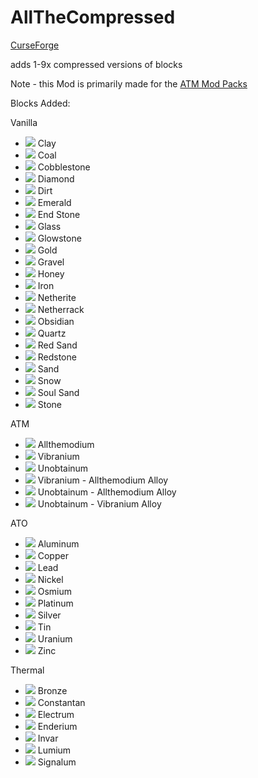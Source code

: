 # AllTheCompressed

[CurseForge](https://www.curseforge.com/minecraft/mc-mods/allthecompressed)

adds 1-9x compressed versions of blocks

Note - this Mod is primarily made for the [ATM Mod Packs](https://github.com/AllTheMods)

Blocks Added:

Vanilla

- ![](https://github.com/Pdiddy973/AllTheCompressed/blob/main/images/clay.png) Clay
- ![](https://github.com/Pdiddy973/AllTheCompressed/blob/main/images/coal.png) Coal
- ![](https://github.com/Pdiddy973/AllTheCompressed/blob/main/images/cobblestone.png) Cobblestone
- ![](https://github.com/Pdiddy973/AllTheCompressed/blob/main/images/diamond.png) Diamond
- ![](https://github.com/Pdiddy973/AllTheCompressed/blob/main/images/dirt.png) Dirt
- ![](https://github.com/Pdiddy973/AllTheCompressed/blob/main/images/emerald_block.png) Emerald
- ![](https://github.com/Pdiddy973/AllTheCompressed/blob/main/images/end_stone.png) End Stone
- ![](https://github.com/Pdiddy973/AllTheCompressed/blob/main/images/glass.png) Glass
- ![](https://github.com/Pdiddy973/AllTheCompressed/blob/main/images/glowstone.png) Glowstone
- ![](https://github.com/Pdiddy973/AllTheCompressed/blob/main/images/gold_block.png) Gold
- ![](https://github.com/Pdiddy973/AllTheCompressed/blob/main/images/gravel.png) Gravel
- ![](https://github.com/Pdiddy973/AllTheCompressed/blob/main/images/honey_block.png) Honey
- ![](https://github.com/Pdiddy973/AllTheCompressed/blob/main/images/iron_block.png) Iron
- ![](https://github.com/Pdiddy973/AllTheCompressed/blob/main/images/netherite_block.png) Netherite
- ![](https://github.com/Pdiddy973/AllTheCompressed/blob/main/images/netherrack.png) Netherrack
- ![](https://github.com/Pdiddy973/AllTheCompressed/blob/main/images/obsidian.png) Obsidian
- ![](https://github.com/Pdiddy973/AllTheCompressed/blob/main/images/quartz_block.png) Quartz
- ![](https://github.com/Pdiddy973/AllTheCompressed/blob/main/images/red_sand.png) Red Sand
- ![](https://github.com/Pdiddy973/AllTheCompressed/blob/main/images/redstone_block.png) Redstone
- ![](https://github.com/Pdiddy973/AllTheCompressed/blob/main/images/sand.png) Sand
- ![](https://github.com/Pdiddy973/AllTheCompressed/blob/main/images/snow.png) Snow
- ![](https://github.com/Pdiddy973/AllTheCompressed/blob/main/images/soul_sand.png) Soul Sand
- ![](https://github.com/Pdiddy973/AllTheCompressed/blob/main/images/stone.png) Stone

ATM

- ![](https://github.com/Pdiddy973/AllTheCompressed/blob/main/images/allthemodium_block.png) Allthemodium
- ![](https://github.com/Pdiddy973/AllTheCompressed/blob/main/images/vibranium_block.png) Vibranium
- ![](https://github.com/Pdiddy973/AllTheCompressed/blob/main/images/unobtainium_block.png) Unobtainum
- ![](https://github.com/Pdiddy973/AllTheCompressed/blob/main/images/va_alloy_block.png) Vibranium - Allthemodium Alloy
- ![](https://github.com/Pdiddy973/AllTheCompressed/blob/main/images/ua_alloy_block.png) Unobtainum - Allthemodium Alloy
- ![](https://github.com/Pdiddy973/AllTheCompressed/blob/main/images/uv_alloy_block.png) Unobtainum - Vibranium Alloy

ATO

- ![](https://github.com/Pdiddy973/AllTheCompressed/blob/main/images/aluminum_block.png) Aluminum
- ![](https://github.com/Pdiddy973/AllTheCompressed/blob/main/images/copper_block.png) Copper
- ![](https://github.com/Pdiddy973/AllTheCompressed/blob/main/images/lead_block.png) Lead
- ![](https://github.com/Pdiddy973/AllTheCompressed/blob/main/images/nickel_block.png) Nickel
- ![](https://github.com/Pdiddy973/AllTheCompressed/blob/main/images/osmium_block.png) Osmium
- ![](https://github.com/Pdiddy973/AllTheCompressed/blob/main/images/platinum_block.png) Platinum
- ![](https://github.com/Pdiddy973/AllTheCompressed/blob/main/images/silver_block.png) Silver
- ![](https://github.com/Pdiddy973/AllTheCompressed/blob/main/images/tin_block.png) Tin
- ![](https://github.com/Pdiddy973/AllTheCompressed/blob/main/images/uranium_block.png) Uranium
- ![](https://github.com/Pdiddy973/AllTheCompressed/blob/main/images/zinc_block.png) Zinc

Thermal

- ![](https://github.com/Pdiddy973/AllTheCompressed/blob/main/images/bronze_block.png) Bronze
- ![](https://github.com/Pdiddy973/AllTheCompressed/blob/main/images/constantan_block.png) Constantan
- ![](https://github.com/Pdiddy973/AllTheCompressed/blob/main/images/electrum_block.png) Electrum
- ![](https://github.com/Pdiddy973/AllTheCompressed/blob/main/images/enderium_block.png) Enderium
- ![](https://github.com/Pdiddy973/AllTheCompressed/blob/main/images/invar_block.png) Invar
- ![](https://github.com/Pdiddy973/AllTheCompressed/blob/main/images/lumium_block.png) Lumium
- ![](https://github.com/Pdiddy973/AllTheCompressed/blob/main/images/signalum_block.png) Signalum
